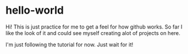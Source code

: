 # hello-world

Hi!
This is just practice for me to get a feel for how github works. So far I like the look of it and could see myself creating alot of projects on here.

I'm just following the tutorial for now. Just wait for it!

